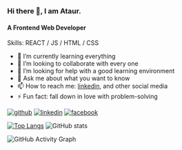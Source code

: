 ### Hi there 👋, I am Ataur.
#### A Frontend Web Developer

Skills: REACT / JS / HTML / CSS

- 🌱 I’m currently learning everything 
- 👯 I’m looking to collaborate with every one 
- 🤔 I’m looking for help with a good learning environment 
- 💬 Ask me about what you want to know 
- 📫 How to reach me: [linkedin](https://www.linkedin.com/in/ataur39n/), and other social media 
- ⚡ Fun fact: fall down in love with problem-solving 


[<img src='https://img.shields.io/github/followers/ataur39n-sharif?label=Follow&style=social' alt='github'>](https://github.com/ataur39n-sharif)  [<img src='https://img.shields.io/badge/%20-Connect-black?color=14171A&labelColor=212121&logo=linkedin&logoColor=ffffff' alt='linkedin' >](https://www.linkedin.com/in/ataur39n/)  [<img src='https://img.shields.io/badge/%20-Follow-black?color=14171A&labelColor=1976d2&logo=facebook&logoColor=ffffff' alt='facebook' >](https://www.facebook.com/ataur39n.sharif)  

[![Top Langs](https://github-readme-stats.vercel.app/api/top-langs/?username=ataur39n-sharif)](https://github.com/anuraghazra/github-readme-stats)       ![GitHub stats](https://github-readme-stats.vercel.app/api?username=ataur39n-sharif&show_icons=true)  



![GitHub Activity Graph](https://activity-graph.herokuapp.com/graph?username=ataur39n-sharif)  

